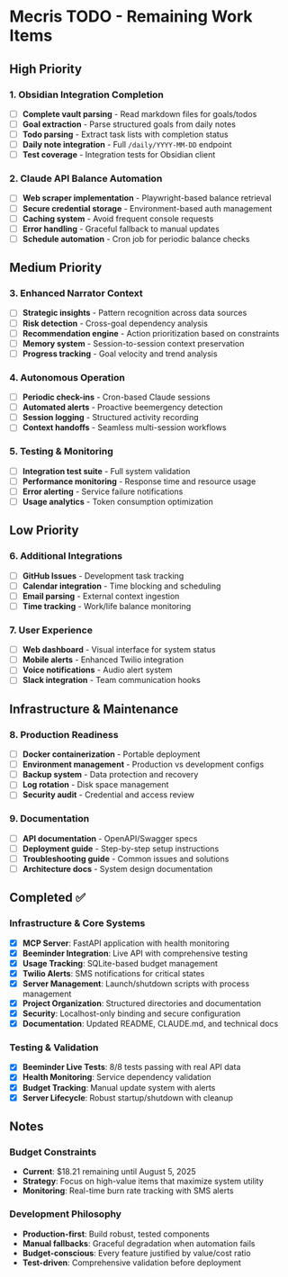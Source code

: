 # Mecris TODO - Remaining Work Items

## High Priority

### 1. Obsidian Integration Completion
- [ ] **Complete vault parsing** - Read markdown files for goals/todos
- [ ] **Goal extraction** - Parse structured goals from daily notes
- [ ] **Todo parsing** - Extract task lists with completion status
- [ ] **Daily note integration** - Full `/daily/YYYY-MM-DD` endpoint
- [ ] **Test coverage** - Integration tests for Obsidian client

### 2. Claude API Balance Automation  
- [ ] **Web scraper implementation** - Playwright-based balance retrieval
- [ ] **Secure credential storage** - Environment-based auth management
- [ ] **Caching system** - Avoid frequent console requests
- [ ] **Error handling** - Graceful fallback to manual updates
- [ ] **Schedule automation** - Cron job for periodic balance checks

## Medium Priority

### 3. Enhanced Narrator Context
- [ ] **Strategic insights** - Pattern recognition across data sources
- [ ] **Risk detection** - Cross-goal dependency analysis
- [ ] **Recommendation engine** - Action prioritization based on constraints
- [ ] **Memory system** - Session-to-session context preservation
- [ ] **Progress tracking** - Goal velocity and trend analysis

### 4. Autonomous Operation
- [ ] **Periodic check-ins** - Cron-based Claude sessions
- [ ] **Automated alerts** - Proactive beemergency detection
- [ ] **Session logging** - Structured activity recording
- [ ] **Context handoffs** - Seamless multi-session workflows

### 5. Testing & Monitoring
- [ ] **Integration test suite** - Full system validation
- [ ] **Performance monitoring** - Response time and resource usage
- [ ] **Error alerting** - Service failure notifications
- [ ] **Usage analytics** - Token consumption optimization

## Low Priority

### 6. Additional Integrations
- [ ] **GitHub Issues** - Development task tracking
- [ ] **Calendar integration** - Time blocking and scheduling
- [ ] **Email parsing** - External context ingestion
- [ ] **Time tracking** - Work/life balance monitoring

### 7. User Experience
- [ ] **Web dashboard** - Visual interface for system status
- [ ] **Mobile alerts** - Enhanced Twilio integration
- [ ] **Voice notifications** - Audio alert system
- [ ] **Slack integration** - Team communication hooks

## Infrastructure & Maintenance

### 8. Production Readiness
- [ ] **Docker containerization** - Portable deployment
- [ ] **Environment management** - Production vs development configs
- [ ] **Backup system** - Data protection and recovery
- [ ] **Log rotation** - Disk space management
- [ ] **Security audit** - Credential and access review

### 9. Documentation
- [ ] **API documentation** - OpenAPI/Swagger specs
- [ ] **Deployment guide** - Step-by-step setup instructions
- [ ] **Troubleshooting guide** - Common issues and solutions
- [ ] **Architecture docs** - System design documentation

## Completed ✅

### Infrastructure & Core Systems
- [x] **MCP Server**: FastAPI application with health monitoring
- [x] **Beeminder Integration**: Live API with comprehensive testing
- [x] **Usage Tracking**: SQLite-based budget management
- [x] **Twilio Alerts**: SMS notifications for critical states
- [x] **Server Management**: Launch/shutdown scripts with process management
- [x] **Project Organization**: Structured directories and documentation
- [x] **Security**: Localhost-only binding and secure configuration
- [x] **Documentation**: Updated README, CLAUDE.md, and technical docs

### Testing & Validation
- [x] **Beeminder Live Tests**: 8/8 tests passing with real API data
- [x] **Health Monitoring**: Service dependency validation
- [x] **Budget Tracking**: Manual update system with alerts
- [x] **Server Lifecycle**: Robust startup/shutdown with cleanup

## Notes

### Budget Constraints
- **Current**: $18.21 remaining until August 5, 2025
- **Strategy**: Focus on high-value items that maximize system utility
- **Monitoring**: Real-time burn rate tracking with SMS alerts

### Development Philosophy
- **Production-first**: Build robust, tested components
- **Manual fallbacks**: Graceful degradation when automation fails
- **Budget-conscious**: Every feature justified by value/cost ratio
- **Test-driven**: Comprehensive validation before deployment
